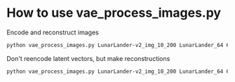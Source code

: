 # How to use vae_process_images.py  

Encode and reconstruct images 
```bash 
python vae_process_images.py LunarLander-v2_img_10_200 LunarLander_64 64 -e -d 
```

Don't reencode latent vectors, but make reconstructions 
```bash
python vae_process_images.py LunarLander-v2_img_10_200 LunarLander_64 64 -l LunarLander-v2_img_10_200_latent -r
```